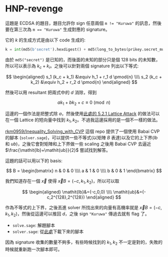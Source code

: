 # HNP-revenge

這題是 ECDSA 的題目，題目允許你 sign 任意兩個 `m != "Kuruwa"` 的訊息，然後要在第三次為 `m == "Kuruwa"` 生成對應的 signature。

它的 $k$ 的生成方式是由以下 code 生成的:

```python
k = int(md5(b'secret').hexdigest() + md5(long_to_bytes(prikey.secret_multiplier) + h).hexdigest(), 16)
```

由於 `md5("secret")` 是已知的，而後面的未知的部分只是個 128 bits 的未知數，所以可以表示為 $k_c+k_i$。之後可以針對兩個 signature 列出以下等式:

$$
\begin{aligned}
s_1 (k_c + k_1) &\equiv h_1 + r_1 d \pmod{n} \\\\
s_2 (k_c + k_2) &\equiv h_2 + r_2 d \pmod{n}
\end{aligned}
$$

然後可以用 resultant 把兩式中的 $d$ 消除，得到

$$
a k_1 + b k_2 +c \equiv 0 \pmod{n}
$$

這邊的一個作法是把整式除 $a$，然後使用[此處的 5.2.1 Lattice Attack](https://eprint.iacr.org/2020/1506.pdf) 的做法可以在一個 Lattice 的短向量中找到 $k_1, k_2$。不過我這邊採用的是一個不一樣的做法。

[rkm0959/Inequality_Solving_with_CVP](https://github.com/rkm0959/Inequality_Solving_with_CVP) 這個 repo 提供了一個使用 Babai CVP 的腳本 (`solver.sage`)，可以提供一些不等式(以矩陣 $B$ 表達)以及它的上下界($\mathit{lb}$ 和 $\mathit{ub}$)，之後它會對矩陣和上下界做一些 scaling 之後用 Babai CVP 去逼近 $\frac{\mathit{lb}+\mathit{ub}}{2}$ 嘗試找到解答。

這題的話可以用以下的 basis:

$$
B =
\begin{bmatrix}
n & 0 & 0 \\\\
a & 1 & 0 \\\\
b & 0 & 1
\end{bmatrix}
$$

我們知道存在一個 $\vec{x}$ 使得 $\vec{x}B=(-c,k_1,k_2)$，所以可以取

$$
\begin{aligned}
\mathit{lb}&=(-c,0,0) \\\\
\mathit{ub}&=(-c,2^{128},2^{128})
\end{aligned}
$$

作為不等式的上下界，之後丟進 solver 所找出來的向量有高機率就是 $\vec{x}B=(-c,k_1,k_2)$，然後從這邊可以推回 $d$，之後 sign `"Kuruwa"` 傳過去就有 flag 了。

* `solve.sage`: 解題腳本
* `solver.sage`: 從[此處](https://github.com/rkm0959/Inequality_Solving_with_CVP/blob/main/solver.sage)下載下來的腳本

因為 signature 收集的數量不夠多，有些時候找到的 $k_1, k_2$ 不一定是對的，失敗的時候就重新跑一次腳本即可。
